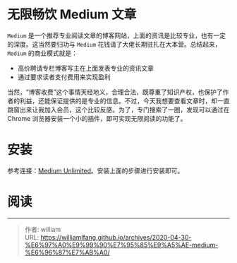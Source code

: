 # 无限畅饮 Medium 文章




`Medium` 是一个推荐专业阅读文章的博客网站，上面的资讯是比较专业，也有一定的深度。这当然要归功与 `Medium` 花钱请了大佬长期驻扎在大本营。总结起来，`Medium` 的商业模式就是：

- 高价聘请专栏博客写主在上面发表专业的资讯文章
- 通过要求读者支付费用来实现盈利

当然，“博客收费”这个事情天经地义，合理合法，既尊重了知识产权，也保护了作者的利益，还能保证提供的是专业的信息。不过，今天我想要查看文章时，却一直跳窗出来让我加入会员，这个比较反感。为了，专门搜索了一圈，发现可以通过在 Chrome 浏览器安装一个小的插件，即可实现无限阅读的功能了。

# 安装

参考连接：[Medium Unlimited](https://manojvivek.github.io/medium-unlimited/download/)。安装上面的步骤进行安装即可。

# 阅读



---

> 作者: william  
> URL: https://williamlfang.github.io/archives/2020-04-30-%E6%97%A0%E9%99%90%E7%95%85%E9%A5%AE-medium-%E6%96%87%E7%AB%A0/  

